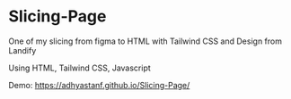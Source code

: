# Slicing-Page
One of my slicing from figma to HTML with Tailwind CSS and Design from Landify

Using HTML, Tailwind CSS, Javascript

Demo: https://adhyastanf.github.io/Slicing-Page/
